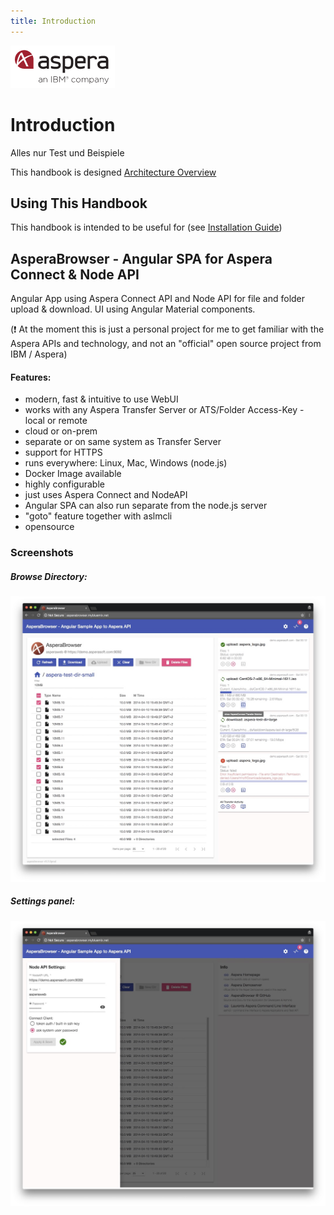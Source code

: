 ```yaml
---
title: Introduction
---
```

![](doc/img/aspera.png)

# Introduction

Alles nur Test und Beispiele 

This handbook is designed [Architecture Overview](doc/Architecture.html) 

## Using This Handbook

This handbook is intended to be useful for  (see [Installation Guide](doc/Installation_Guide.md))

## AsperaBrowser -  Angular SPA for Aspera Connect & Node API  

Angular App using Aspera Connect API and Node API for file and folder upload & download.
UI using Angular Material components.
 
(:exclamation: At the moment this is just a personal project for me to get familiar with the Aspera APIs and technology, and not an "official" open source project from IBM / Aspera)

#### Features:
- modern, fast & intuitive to use WebUI
- works with any Aspera Transfer Server or ATS/Folder Access-Key - local or remote
- cloud or on-prem
- separate or on same system as Transfer Server
- support for HTTPS 
- runs everywhere: Linux, Mac, Windows (node.js)   
- Docker Image available  
- highly configurable
- just uses Aspera Connect and NodeAPI
- Angular SPA can also run separate from the node.js server
- "goto" feature together with aslmcli
- opensource

### Screenshots 

##### Browse Directory:
![](doc/img/browse.jpg)

##### Settings panel:
![](doc/img/settings.jpg)
